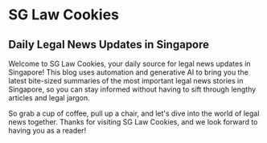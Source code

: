 # SG Law Cookies

## Daily Legal News Updates in Singapore

Welcome to SG Law Cookies, your daily source for legal news updates in Singapore! 
This blog uses automation and generative AI to bring you the latest  bite-sized summaries of the most important legal 
news stories in Singapore, so you can stay informed without having to sift through lengthy articles and legal jargon.

So grab a cup of coffee, pull up a chair, and let's dive into the world of legal news together. 
Thanks for visiting SG Law Cookies, and we look forward to having you as a reader!